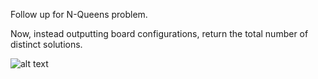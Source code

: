 Follow up for N-Queens problem.

Now, instead outputting board configurations, return the total number of distinct solutions.

![alt text](8-queens.png)

